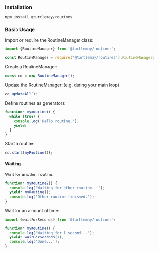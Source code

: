 ### Installation
```
npm install @turtlemay/routines
```

### Basic Usage

Import or require the RoutineManager class:

```javascript
import {RoutineManager} from '@turtlemay/routines';
```
```javascript
const RoutineManager = require('@turtlemay/routines').RoutineManager;
```

Create a RoutineManager:

```javascript
const co = new RoutineManager();
```

Update the RoutineManager: (e.g. during your main loop)

```javascript
co.updateAll();
```

Define routines as generators:

```javascript
function* myRoutine() {
  while (true) {
    console.log('Hello routine.');
    yield;
  }
}
```

Start a routine:

```javascript
co.start(myRoutine());
```
#### Waiting

Wait for another routine:

```javascript
function* myRoutine2() {
  console.log('Waiting for other routine...');
  yield* myRoutine();
  console.log('Other routine finished.');
}
```

Wait for an amount of time:

```javascript
import {waitForSeconds} from '@turtlemay/routines';
```

```javascript
function* myRoutine() {
  console.log('Waiting for 1 second...');
  yield* waitForSeconds(1);
  console.log('Done...');
}
```
